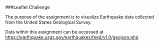 ###Leaflet Challenge

The purpose of the assignment is to visualize Earthquake data collected from the United States Geological Survey.

Data within this assignment can be accessed at https://earthquake.usgs.gov/earthquakes/feed/v1.0/geojson.php

